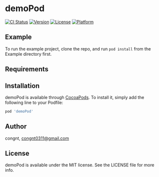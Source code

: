 # demoPod

[![CI Status](https://img.shields.io/travis/congnt/demoPod.svg?style=flat)](https://travis-ci.org/congnt/demoPod)
[![Version](https://img.shields.io/cocoapods/v/demoPod.svg?style=flat)](https://cocoapods.org/pods/demoPod)
[![License](https://img.shields.io/cocoapods/l/demoPod.svg?style=flat)](https://cocoapods.org/pods/demoPod)
[![Platform](https://img.shields.io/cocoapods/p/demoPod.svg?style=flat)](https://cocoapods.org/pods/demoPod)

## Example

To run the example project, clone the repo, and run `pod install` from the Example directory first.

## Requirements

## Installation

demoPod is available through [CocoaPods](https://cocoapods.org). To install
it, simply add the following line to your Podfile:

```ruby
pod 'demoPod'
```

## Author

congnt, congnt0311@gmail.com

## License

demoPod is available under the MIT license. See the LICENSE file for more info.
